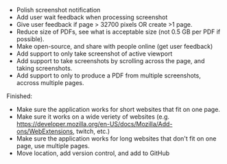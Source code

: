 - Polish screenshot notification
- Add user wait feedback when processing screenshot
- Give user feedback if page > 32700 pixels OR create >1 page.
- Reduce size of PDFs, see what is acceptable size (not 0.5 GB per PDF if possible).
- Make open-source, and share with people online (get user feedback)
- Add support to only take screenshot of active viewport
- Add support to take screenshots by scrolling across the page, and taking screenshots.
- Add support to only to produce a PDF from multiple screenshots, accross multiple pages.


Finished:
- Make sure the application works for short websites that fit on one page.
- Make sure it works on a wide veriety of websites (e.g. https://developer.mozilla.org/en-US/docs/Mozilla/Add-ons/WebExtensions, twitch, etc.)
- Make sure the application works for long websites that don't fit on one page, use multiple pages.
- Move location, add version control, and add to GitHub